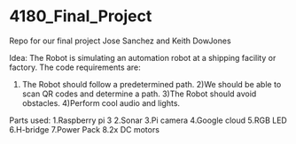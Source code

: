 # 4180_Final_Project
Repo for our final project
Jose Sanchez and Keith DowJones 

Idea: The Robot is simulating an automation robot at a shipping facility or factory.
The code requirements are:
1) The Robot should follow a predetermined path.
2)We should be able to scan QR codes and determine a path.
3)The Robot should avoid obstacles.
4)Perform cool audio and lights. 

Parts used:
1.Raspberry pi 3
2.Sonar
3.Pi camera
4.Google cloud
5.RGB LED
6.H-bridge
7.Power Pack
8.2x DC motors
